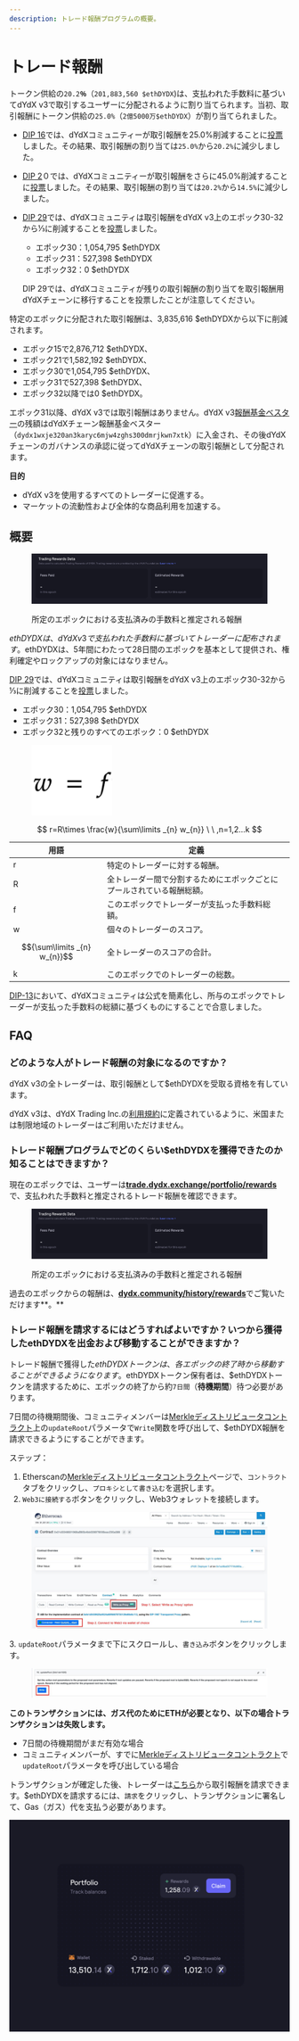 ```yaml
---
description: トレード報酬プログラムの概要。
---
```


# トレード報酬

トークン供給の`20.2`**`％`**（`201,883,560 $ethDYDX`)は、支払われた手数料に基づいてdYdX v3で取引するユーザーに分配されるように割り当てられます。当初、取引報酬にトークン供給の`25.0%`（`2億5000万$ethDYDX`）が割り当てられました。

* [DIP 16](https://github.com/dydxfoundation/dip/blob/master/content/dips/DIP-16.md)では、dYdXコミュニティーが取引報酬を25.0%削減することに[投票](https://dydx.community/dashboard/proposal/8)しました。その結果、取引報酬の割り当ては`25.0%`から`20.2%`に減少しました。
* [DIP 2](https://dydx.community/dashboard/proposal/11)０では、dYdXコミュニティーが取引報酬をさらに45.0%削減することに[投票](https://dydx.community/dashboard/proposal/11)しました。その結果、取引報酬の割り当ては`20.2%`から`14.5%`に減少しました。
*   [DIP 29](https://dydx.community/dashboard/proposal/16)では、dYdXコミュニティは取引報酬をdYdX v3上のエポック30-32から⅓に削減することを[投票](https://dydx.community/dashboard/proposal/16)しました。

    * エポック30：1,054,795 $ethDYDX
    * エポック31：527,398 $ethDYDX
    * エポック32：0 $ethDYDX

    DIP 29では、dYdXコミュニティが残りの取引報酬の割り当てを取引報酬用dYdXチェーンに移行することを投票したことが注意してください。

特定のエポックに分配された取引報酬は、3,835,616 $ethDYDXから以下に削減されます。

* エポック15で2,876,712 $ethDYDX、
* エポック21で1,582,192 $ethDYDX、
* エポック30で1,054,795 $ethDYDX、
* エポック31で527,398 $ethDYDX、
* エポック32以降では0 $ethDYDX。

エポック31以降、dYdX v3では取引報酬はありません。dYdX v3[報酬基金ベスター](https://etherscan.io/address/0xb9431e19b29b952d9358025f680077c3fd37292f)の残額はdYdXチェーン報酬基金ベスター（`dydx1wxje320an3karyc6mjw4zghs300dmrjkwn7xtk`）に入金され、その後dYdXチェーンのガバナンスの承認に従ってdYdXチェーンの取引報酬として分配されます。

**目的**

* dYdX v3を使用するすべてのトレーダーに促進する。
* マーケットの流動性および全体的な商品利用を加速する。

## **概要**

<figure><img src="../.gitbook/assets/1-fees-paid-estimated-rewards.png" alt=""><figcaption><p>所定のエポックにおける支払済みの手数料と推定される報酬</p></figcaption></figure>

$ethDYDXは、dYdX v3で支払われた手数料に基づいてトレーダーに配布されます。$ethDYDXは、5年間にわたって28日間のエポックを基本として提供され、権利確定やロックアップの対象にはなりません。

[DIP 29](https://dydx.community/dashboard/proposal/16)では、dYdXコミュニティは取引報酬をdYdX v3上のエポック30-32から⅓に削減することを[投票](https://dydx.community/dashboard/proposal/16)しました。

* エポック30：1,054,795 $ethDYDX
* エポック31：527,398 $ethDYDX
* エポック32と残りのすべてのエポック：0 $ethDYDX



<figure><img src="../.gitbook/assets/1-trading-rewards-formula-new.png" alt=""><figcaption></figcaption></figure>

$$
r=R\times \frac{w}{\sum\limits _{n} w_{n}} \ \ ,n=1,2...k
$$

| 用語 | 定義 |
| ---------------------------- | ----------------------------------------------------------------------- |
| r | 特定のトレーダーに対する報酬。 |
| R | 全トレーダー間で分割するためにエポックごとにプールされている報酬総額。 |
| f | このエポックでトレーダーが支払った手数料総額。 |
| w | 個々のトレーダーのスコア。 |
| $${\sum\limits _{n} w_{n}}$$ | 全トレーダーのスコアの合計。 |
| k | このエポックでのトレーダーの総数。 |

[DIP-13](https://github.com/dydxfoundation/dip/blob/master/content/dips/DIP-13.md)において、dYdXコミュニティは公式を簡素化し、所与のエポックでトレーダーが支払った手数料の総額に基づくものにすることで合意しました。

## FAQ

### どのような人がトレード報酬の対象になるのですか？

dYdX v3の全トレーダーは、取引報酬として$ethDYDXを受取る資格を有しています。

dYdX v3は、dYdX Trading Inc.の[利用規約](https://dydx.exchange/terms)に定義されているように、米国または制限地域のトレーダーはご利用いただけません。

### トレード報酬プログラムでどのくらい$ethDYDXを獲得できたのか知ることはできますか？

現在のエポックでは、ユーザーは[**trade.dydx.exchange/portfolio/rewards**](https://trade.dydx.exchange/portfolio/rewards)で、支払われた手数料と推定されるトレード報酬を確認できます。

<figure><img src="../.gitbook/assets/1-fees-paid-estimated-rewards.png" alt=""><figcaption><p>所定のエポックにおける支払済みの手数料と推定される報酬</p></figcaption></figure>

過去のエポックからの報酬は、[**dydx.community/history/rewards**](https://dydx.community/history/rewards)でご覧いただけます**。**

### トレード報酬を請求するにはどうすればよいですか？いつから獲得したethDYDXを出金および移動することができますか？

トレード報酬で獲得した$ethDYDXトークンは、各エポックの終了時から移動することができるようになります。$ethDYDXトークン保有者は、$ethDYDXトークンを請求するために、エポックの終了から約`7日間`（**待機期間**）待つ必要があります。

7日間の待機期間後、コミュニティメンバーは[Merkleディストリビュータコントラクト](https://etherscan.io/address/0x01d3348601968ab85b4bb028979006eac235a588#writeProxyContract)上の`updateRoot`パラメータで`Write`関数を呼び出して、$ethDYDX報酬を請求できるようにすることができます。

ステップ：

1. Etherscanの[Merkleディストリビュータコントラクト](https://etherscan.io/address/0x01d3348601968ab85b4bb028979006eac235a588#writeProxyContract)ページで、`コントラクト`タブをクリックし、`プロキシとして書き込む`を選択します。
2. `Web3に接続する`ボタンをクリックし、Web3ウォレットを接続します。

<figure><img src="../.gitbook/assets/merkle-distributor-contract.jpeg" alt=""><figcaption></figcaption></figure>

3\. `updateRoot`パラメータまで下にスクロールし、`書き込み`ボタンをクリックします。

<figure><img src="../.gitbook/assets/updateRoot-claiming.jpeg" alt=""><figcaption></figcaption></figure>

**このトランザクションには、ガス代のためにETHが必要となり、以下の場合トランザクションは失敗します。**

* 7日間の待機期間がまだ有効な場合
* コミュニティメンバーが、すでに[Merkleディストリビュータコントラクト](https://etherscan.io/address/0x01d3348601968ab85b4bb028979006eac235a588#writeProxyContract)で`updateRoot`パラメータを呼び出している場合

トランザクションが確定した後、トレーダーは[こちら](https://dydx.community/dashboard)から取引報酬を請求できます。$ethDYDXを請求するには、`請求`をクリックし、トランザクションに署名して、Gas（ガス）代を支払う必要があります。

![報酬のポートフォリオ概要](../.gitbook/assets/1-portfolio-overview-rewards.png)
